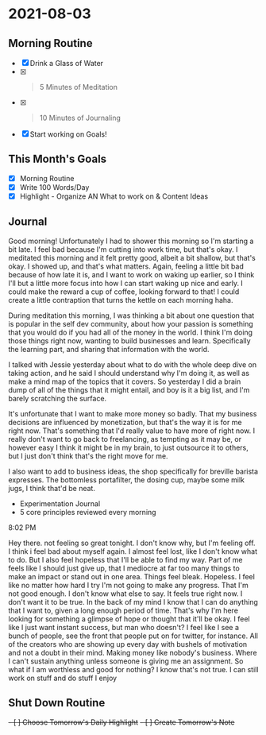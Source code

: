 # 2021-08-03

## Morning Routine
- [x] Drink a Glass of Water
- [x] > 5 Minutes of Meditation
- [x] > 10 Minutes of Journaling
- [x] Start working on Goals!

## This Month's Goals
- [x] Morning Routine
- [x] Write 100 Words/Day
- [x] Highlight - Organize AN What to work on & Content Ideas

## Journal

Good morning! Unfortunately I had to shower this morning so I'm starting a bit late. I feel bad because I'm cutting into work time, but that's okay. I meditated this morning and it felt pretty good, albeit a bit shallow, but that's okay. I showed up, and that's what matters. Again, feeling a little bit bad because of how late it is, and I want to work on waking up earlier, so I think I'll but a little more focus into how I can start waking up nice and early. I could make the reward a cup of coffee, looking forward to that! I could create a little contraption that turns the kettle on each morning haha.

During meditation this morning, I was thinking a bit about one question that is popular in the self dev community, about how your passion is something that you would do if you had all of the money in the world. I think I'm doing those things right now, wanting to build businesses and learn. Specifically the learning part, and sharing that information with the world. 

I talked with Jessie yesterday about what to do with the whole deep dive on taking action, and he said I should understand why I'm doing it, as well as make a mind map of the topics that it covers. So yesterday I did a brain dump of all of the things that it might entail, and boy is it a big list, and I'm barely scratching the surface.

It's unfortunate that I want to make more money so badly. That my business decisions are influenced by monetization, but that's the way it is for me right now. That's something that I'd really value to have more of right now. I really don't want to go back to freelancing, as tempting as it may be, or however easy I think it might be in my brain, to just outsource it to others, but I just don't think that's the right move for me.

I also want to add to business ideas, the shop specifically for breville barista expresses. The bottomless portafilter, the dosing cup, maybe some milk jugs, I think that'd be neat. 

- Experimentation Journal
- 5 core principles reviewed every morning

8:02 PM

Hey there. not feeling so great tonight. I don't know why, but I'm feeling off. I think i feel bad about myself again. I almost feel lost, like I don't know what to do. But I also feel hopeless that I'll be able to find my way. Part of me feels like I should just give up, that I mediocre at far too many things to make an impact or stand out in one area. Things feel bleak. Hopeless. I feel like no matter how hard I try I'm not going to make any progress. That I'm not good enough. I don't know what else to say. It feels true right now. I don't want it to be true. In the back of my mind I know that I can do anything that I want to, given a long enough period of time. That's why I'm here looking for something a glimpse of hope or thought that it'll be okay. I feel like I just want instant success, but man who doesn't? I feel like I see a bunch of people, see the front that people put on for twitter, for instance. All of the creators who are showing up every day with bushels of motivation and not a doubt in their mind. Making money like nobody's business. Where I can't sustain anything unless someone is giving me an assignment. So what if I am worthless and good for nothing? I know that's not true. I can still work on stuff and do stuff I enjoy


## Shut Down Routine
<del>- [ ] Choose Tomorrow's Daily Highlight</del>
<del>- [ ] Create Tomorrow's Note</del>